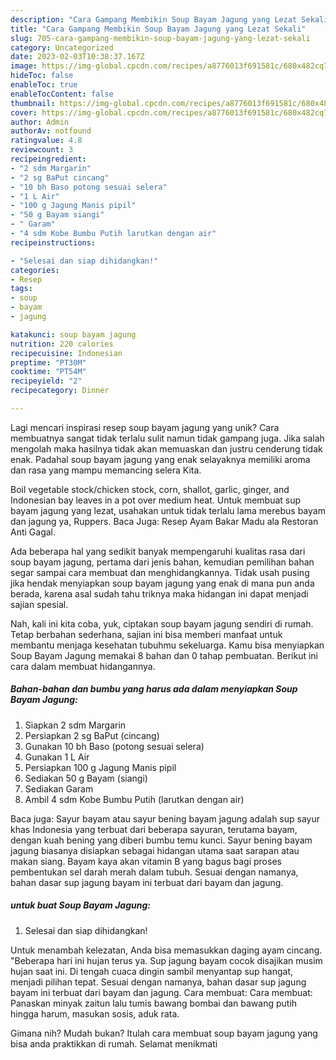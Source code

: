 ```yaml
---
description: "Cara Gampang Membikin Soup Bayam Jagung yang Lezat Sekali"
title: "Cara Gampang Membikin Soup Bayam Jagung yang Lezat Sekali"
slug: 705-cara-gampang-membikin-soup-bayam-jagung-yang-lezat-sekali
category: Uncategorized
date: 2023-02-03T10:38:37.167Z
image: https://img-global.cpcdn.com/recipes/a8776013f691581c/680x482cq70/soup-bayam-jagung-foto-resep-utama.jpg
hideToc: false
enableToc: true
enableTocContent: false
thumbnail: https://img-global.cpcdn.com/recipes/a8776013f691581c/680x482cq70/soup-bayam-jagung-foto-resep-utama.jpg
cover: https://img-global.cpcdn.com/recipes/a8776013f691581c/680x482cq70/soup-bayam-jagung-foto-resep-utama.jpg
author: Admin
authorAv: notfound
ratingvalue: 4.8
reviewcount: 3
recipeingredient:
- "2 sdm Margarin"
- "2 sg BaPut cincang"
- "10 bh Baso potong sesuai selera"
- "1 L Air"
- "100 g Jagung Manis pipil"
- "50 g Bayam siangi"
- " Garam"
- "4 sdm Kobe Bumbu Putih larutkan dengan air"
recipeinstructions:

- "Selesai dan siap dihidangkan!"
categories:
- Resep
tags:
- soup
- bayam
- jagung

katakunci: soup bayam jagung 
nutrition: 220 calories
recipecuisine: Indonesian
preptime: "PT30M"
cooktime: "PT54M"
recipeyield: "2"
recipecategory: Dinner

---
```





Lagi mencari inspirasi resep soup bayam jagung yang unik? Cara membuatnya sangat tidak terlalu sulit namun tidak gampang juga. Jika salah mengolah maka hasilnya tidak akan memuaskan dan justru cenderung tidak enak. Padahal soup bayam jagung yang enak selayaknya memiliki aroma dan rasa yang mampu memancing selera Kita.





Boil vegetable stock/chicken stock, corn, shallot, garlic, ginger, and Indonesian bay leaves in a pot over medium heat. Untuk membuat sup bayam jagung yang lezat, usahakan untuk tidak terlalu lama merebus bayam dan jagung ya, Ruppers. Baca Juga: Resep Ayam Bakar Madu ala Restoran Anti Gagal.

Ada beberapa hal yang sedikit banyak mempengaruhi kualitas rasa dari soup bayam jagung, pertama dari jenis bahan, kemudian pemilihan bahan segar sampai cara membuat dan menghidangkannya. Tidak usah pusing jika hendak menyiapkan soup bayam jagung yang enak di mana pun anda berada, karena asal sudah tahu triknya maka hidangan ini dapat menjadi sajian spesial.






Nah, kali ini kita coba, yuk, ciptakan soup bayam jagung sendiri di rumah. Tetap berbahan sederhana, sajian ini bisa memberi manfaat untuk membantu menjaga kesehatan tubuhmu sekeluarga. Kamu bisa menyiapkan Soup Bayam Jagung memakai 8 bahan dan 0 tahap pembuatan. Berikut ini cara dalam membuat hidangannya.

<!--inarticleads1-->

##### Bahan-bahan dan bumbu yang harus ada dalam menyiapkan Soup Bayam Jagung:

1. Siapkan 2 sdm Margarin
1. Persiapkan 2 sg BaPut (cincang)
1. Gunakan 10 bh Baso (potong sesuai selera)
1. Gunakan 1 L Air
1. Persiapkan 100 g Jagung Manis pipil
1. Sediakan 50 g Bayam (siangi)
1. Sediakan  Garam
1. Ambil 4 sdm Kobe Bumbu Putih (larutkan dengan air)


Baca juga: Sayur bayam atau sayur bening bayam jagung adalah sup sayur khas Indonesia yang terbuat dari beberapa sayuran, terutama bayam, dengan kuah bening yang diberi bumbu temu kunci. Sayur bening bayam jagung biasanya disiapkan sebagai hidangan utama saat sarapan atau makan siang. Bayam kaya akan vitamin B yang bagus bagi proses pembentukan sel darah merah dalam tubuh. Sesuai dengan namanya, bahan dasar sup jagung bayam ini terbuat dari bayam dan jagung. 

<!--inarticleads2-->

#####  untuk buat Soup Bayam Jagung:


1. Selesai dan siap dihidangkan!

Untuk menambah kelezatan, Anda bisa memasukkan daging ayam cincang. &#34;Beberapa hari ini hujan terus ya. Sup jagung bayam cocok disajikan musim hujan saat ini. Di tengah cuaca dingin sambil menyantap sup hangat, menjadi pilihan tepat. Sesuai dengan namanya, bahan dasar sup jagung bayam ini terbuat dari bayam dan jagung. Cara membuat: Cara membuat: Panaskan minyak zaitun lalu tumis bawang bombai dan bawang putih hingga harum, masukan sosis, aduk rata. 

Gimana nih? Mudah bukan? Itulah cara membuat soup bayam jagung yang bisa anda praktikkan di rumah. Selamat menikmati
